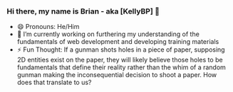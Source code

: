 ### Hi there, my name is Brian - aka [KellyBP] 👋
- 😄 Pronouns: He/Him
- 🔭 I’m currently working on furthering my understanding of the fundamentals of web development and developing training materials
- ⚡ Fun Thought: If a gunman shots holes in a piece of paper, supposing 2D entities exist on the paper, they will likely believe those holes to be fundamentals that define their reality rather than the whim of a random gunman making the inconsequential decision to shoot a paper. How does that translate to us?

<!--
**Kellybp/Kellybp** is a ✨ _special_ ✨ repository because its `README.md` (this file) appears on your GitHub profile.

Here are some ideas to get you started:
https://www.youtube.com/watch?v=ECuqb5Tv9qI


- 👯 I’m looking to collaborate on ...
- 🤔 I’m looking for help with ...
- 💬 Ask me about ...
- 📫 How to reach me: ...
- 🌱 I’m currently learning HTML5, JS, CSS
 ...
-->
